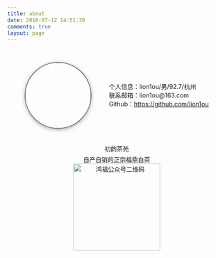 ```yaml
---
title: about
date: 2016-07-12 14:51:39
comments: true
layout: page
---
```

<style type="text/css">
#bio {
    /* background: #fbfbfb; */
    /* border: 1px solid #f3f3f3; */
    /* border-radius: 8px; */
    /* border-width: 0 1px 1px; */
    /* border-color: #fff #f3f3f3 #e8e8e8; */
    line-height: 16px;
    width: 100%;
    padding: 30px 20px;
}

#bio .avatar {
    text-align: center;
}

#bio .avatar img {
    height: 150px;
    width: 150px;
    border: 2px solid #777;
    border-radius: 150px;
    box-shadow: 0 2px 8px #aaa;
    padding: 0;
}

#bio .avatar .name {
    margin: 20px 0 0;
    font-size: 20px;
    font-weight: 700
}

#bio .avatar .motto {
    margin: 10px 0;
    font-size: 15px;
}

#bio .info p {
    font-size: 14px;
    margin: 4px auto
}

.box-flex-row {
    display: flex;
    display: -webkit-flex;
    flex-flow: row wrap;
    align-items: center;
    justify-content: space-around;
    box-sizing: border-box;
}

#chuyun {
    text-align: center;
}

#chuyun .chuyun_p {
    margin: 5px 0 0 0;
}
#chuyun .chuyun_p span {
   color: #ff4081;
}
#chuyun img {
    height: 200px;
    width: 200px;
}
</style>

<section class="box-flex-row" id="bio">
    <div class="avatar">
        <img src="http://cdn.chuyunt.com/FrdYBJYxtwFiHW-qWYp51XYzUgEX" />
    </div>
    <div class="info">
        <p>个人信息：lion1ou/男/92.7/杭州</p>
        <p>联系邮箱：<a mailto="lion1ou@163.com">lion1ou@163.com</a></p>
        <p>Github：<a href="https://github.com/lion1ou">https://github.com/lion1ou</a></p>
    </div>
</section>
<section id="chuyun">
    <p class="chuyun_p">初韵茶苑</p>
    <p class="chuyun_p">自产自销的正宗福鼎白茶</p>
    <img src="http://cdn.chuyunt.com/FnBwkH3frh0_6mNmSnOVDp8yMzdB" alt="鸿福公众号二维码">
</section>